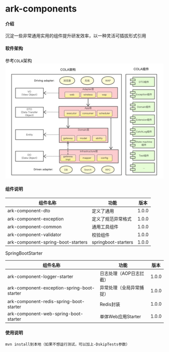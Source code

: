 # ark-components

#### 介绍

沉淀一些非常通用实用的组件提升研发效率，以一种灵活可插拔形式引用

#### 软件架构

参考`COLA`架构
![](asserts/cola.png)

#### 组件说明

| 组件名称                              |功能|版本|
|-----------------------------------| ---- | ---- | 
| ark-component-dto                  |定义了通用|1.0.0|
| ark-component-exception            |定义了规范异常格式|1.0.0|
| ark-component-common               |通用工具组件|1.0.0|
| ark-component-validator            |校验组件|1.0.0|
| ark-component-spring-boot-starters |springboot-starters|1.0.0|

SpringBootStarter

|组件名称|功能|版本|
| ---- | ---- | ---- | 
|ark-component-logger-starter|日志处理（AOP日志拦截）|1.0.0|
|ark-component-exception-spring-boot-starter|异常处理（全局异常捕捉）|1.0.0|
|ark-component-redis-spring-boot-starter|Redis封装|1.0.0|
|ark-component-web-spring-boot-starter|单体Web应用Starter|1.0.0|

#### 使用说明

```
mvn install到本地（如果不想运行测试，可以加上-DskipTests参数）
```